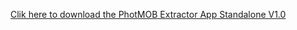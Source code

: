 [Clik here to download the PhotMOB Extractor App Standalone V1.0]([https://www.google.com](https://www.dropbox.com/s/omnmctx6z9jxfja/PhotoMOB_Extractor_App_Standalone_V1.0.zip?dl=0))
